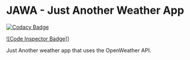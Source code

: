 # JAWA - Just Another Weather App

[![Codacy Badge](https://api.codacy.com/project/badge/Grade/544a2c07390f4b09b3173c8cd01e00ec)](https://app.codacy.com/manual/clintpaul89/justAnotherWeatherApp?utm_source=github.com&utm_medium=referral&utm_content=clint22/justAnotherWeatherApp&utm_campaign=Badge_Grade_Dashboard)

[![Code Inspector Badge]](https://www.code-inspector.com/project/9478/score/svg)]

Just Another weather app that uses the OpenWeather API. 
